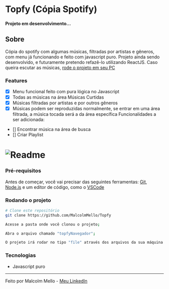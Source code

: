 <h1>Topfy (Cópia Spotify)</h1>

<h4>Projeto em desenvolvimento...</h4>

<h2>Sobre</h2>

<p>Cópia do spotify com algumas músicas, filtradas por artistas e gêneros, com menu já funcionando e feito com javascript puro. Projeto ainda sendo desenvolvido, e futuramente pretendo refazê-lo utilizando ReactJS. Caso queira escutar as músicas, <a href="### Rodando o projeto">rode o projeto em seu PC</a>
</p>

### Features
- [x] Menu funcional feito com pura lógica no Javascript
- [x] Todas as músicas na área Músicas Curtidas
- [x] Músicas filtradas por artistas e por outros gêneros
- [x] Músicas podem ser reproduzidas normalmente, se entrar em uma área filtrada, a música tocada será a da área específica
Funcionalidades a ser adicionada:
- [] Encontrar música na área de busca
- [] Criar Playlist



<h1>
    <img alt="Readme" title= "Readme" src="./gifs/topfy.gif" />
</h1>

### Pré-requisitos
Antes de começar, você vai precisar das seguintes ferramentas: [Git](https://git-scm.com), [Node.js](https://nodejs.org/en/) e um editor de código, como o [VSCode](https://code.visualstudio.com/)

### Rodando o projeto
```bash
# Clone este repositório
git clone https://github.com/MalcolmMello/Topfy

Acesse a pasta onde você clonou o projeto;

Abra o arquivo chamado "topfyNavegador";

O projeto irá rodar no tipo "file" através dos arquivos da sua máquina.

```

### Tecnologias
- Javascript puro

---
Feito por Malcolm Mello - [Meu LinkedIn](https://www.linkedin.com/in/malcolm-de-mello-a8208a224/)
